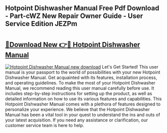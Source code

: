 ## Hotpoint Dishwasher Manual Free Pdf Download - Part-cWZ New Repair Owner Guide - User Service Edition JEZPm

# <h2><a href="http://bc23227.oget.top/?id=Hotpoint+Dishwasher+Manual">🔗Download New 👉🔴 Hotpoint Dishwasher Manual</a></h2>

[![Hotpoint Dishwasher Manual new download](https://i.imgur.com/5g1atiW.png)](http://bc23227.oget.top/?id=Hotpoint+Dishwasher+Manual)
Let's Get Started! This user manual is your passport to the world of possibilities with your new Hotpoint Dishwasher Manual. Get acquainted with its features, installation process, and operating guidelines. To make the most of your Hotpoint Dishwasher Manual, we recommend reading this user manual carefully before use. It includes step-by-step instructions for setting up the product, as well as detailed information on how to use its various features and capabilities. This Hotpoint Dishwasher Manual comes with a plethora of features designed to personalize your experience. We believe that the Hotpoint Dishwasher Manual has been a vital tool in your quest to understand the ins and outs of your latest acquisition. If you need any assistance or clarification, our customer service team is here to help.

